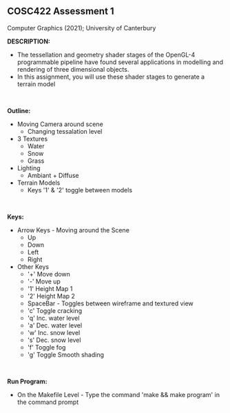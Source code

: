 COSC422 Assessment 1
---------
Computer Graphics (2021);  University of Canterbury

**DESCRIPTION:**
-   The tessellation and geometry shader stages of the OpenGL-4 programmable pipeline have found several applications in modelling and rendering of three dimensional objects. 
-   In this assignment, you will use these shader stages to generate a terrain model

&nbsp;

**Outline:**
* Moving Camera around scene
  * Changing tessalation level 
* 3 Textures
  * Water
  * Snow
  * Grass
* Lighting
  * Ambiant + Diffuse
* Terrain Models
  * Keys '1' & '2' toggle between models
 
&nbsp;

**Keys:**
* Arrow Keys - Moving around the Scene
  * Up
  * Down
  * Left
  * Right
* Other Keys
  *  '+' Move down
  *  '-' Move up
  *  '1' Height Map 1
  *  '2' Height Map 2
  *  SpaceBar - Toggles between wireframe and textured view
  *  'c' Toggle cracking
  *  'q' Inc. water level
  *  'a' Dec. water level
  *  'w' Inc. snow level
  *  's' Dec. snow level
  *  'f' Toggle fog
  *  'g' Toggle Smooth shading
  
&nbsp;

**Run Program:**
* On the Makefile Level - Type the command 'make && make program' in the command prompt

